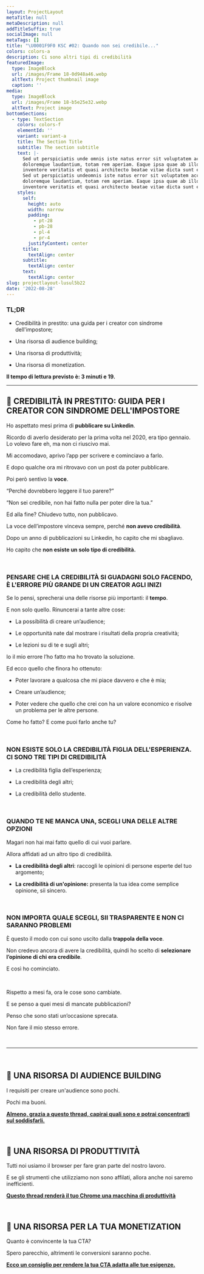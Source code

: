 ```yaml
---
layout: ProjectLayout
metaTitle: null
metaDescription: null
addTitleSuffix: true
socialImage: null
metaTags: []
title: "\U0001F9F0 KSC #02: Quando non sei credibile..."
colors: colors-a
description: Ci sono altri tipi di credibilità
featuredImage:
  type: ImageBlock
  url: /images/Frame 18-0d948a46.webp
  altText: Project thumbnail image
  caption: ''
media:
  type: ImageBlock
  url: /images/Frame 18-b5e25e32.webp
  altText: Project image
bottomSections:
  - type: TextSection
    colors: colors-f
    elementId: ''
    variant: variant-a
    title: The Section Title
    subtitle: The section subtitle
    text: |-
      Sed ut perspiciatis unde omnis iste natus error sit voluptatem accusantium
      doloremque laudantium, totam rem aperiam. Eaque ipsa quae ab illo
      inventore veritatis et quasi architecto beatae vitae dicta sunt explicabo.
      Sed ut perspiciatis undeomnis iste natus error sit voluptatem accusantium
      doloremque laudantium, totam rem aperiam. Eaque ipsa quae ab illo
      inventore veritatis et quasi architecto beatae vitae dicta sunt explicabo.
    styles:
      self:
        height: auto
        width: narrow
        padding:
          - pt-28
          - pb-28
          - pl-4
          - pr-4
        justifyContent: center
      title:
        textAlign: center
      subtitle:
        textAlign: center
      text:
        textAlign: center
slug: projectlayout-lusul5b22
date: '2022-08-28'
---
```

### **TL;DR**

*   Credibilità in prestito: una guida per i creator con sindrome dell'impostore;

*   Una risorsa di audience building;

*   Una risorsa di produttività;

*   Una risorsa di monetization.

**Il tempo di lettura previsto è: 3 minuti e 19.**

***

## **📝 CREDIBILITÀ IN PRESTITO: GUIDA PER I CREATOR CON SINDROME DELL'IMPOSTORE**

Ho aspettato mesi prima di **pubblicare su Linkedin**.

Ricordo di averlo desiderato per la prima volta nel 2020, era tipo gennaio. Lo volevo fare eh, ma non ci riuscivo mai.

Mi accomodavo, aprivo l’app per scrivere e cominciavo a farlo.

E dopo qualche ora mi ritrovavo con un post da poter pubblicare.

Poi però sentivo la **voce**.

“Perché dovrebbero leggere il tuo parere?”

“Non sei credibile, non hai fatto nulla per poter dire la tua.”

Ed alla fine? Chiudevo tutto, non pubblicavo.

La voce dell’impostore vinceva sempre, perché **non avevo credibilità**.

Dopo un anno di pubblicazioni su Linkedin, ho capito che mi sbagliavo.

Ho capito che **non esiste un solo tipo di credibilità.**

​

### **PENSARE CHE LA CREDIBILITÀ SI GUADAGNI SOLO FACENDO, È L'ERRORE PIÙ GRANDE DI UN CREATOR AGLI INIZI**

Se lo pensi, sprecherai una delle risorse più importanti: il **tempo**.

E non solo quello. Rinuncerai a tante altre cose:

*   La possibilità di creare un’audience;

*   Le opportunità nate dal mostrare i risultati della propria creatività;

*   Le lezioni su di te e sugli altri;

Io il mio errore l’ho fatto ma ho trovato la soluzione.

Ed ecco quello che finora ho ottenuto:

*   Poter lavorare a qualcosa che mi piace davvero e che è mia;

*   Creare un’audience;

*   Poter vedere che quello che crei con ha un valore economico e risolve un problema per le altre persone.

Come ho fatto? E come puoi farlo anche tu?

​

### **NON ESISTE SOLO LA CREDIBILITÀ FIGLIA DELL'ESPERIENZA. CI SONO TRE TIPI DI CREDIBILITÀ**

*   La credibilità figlia dell’esperienza;

*   La credibilità degli altri;

*   La credibilità dello studente.

​

### **QUANDO TE NE MANCA UNA, SCEGLI UNA DELLE ALTRE OPZIONI**

Magari non hai mai fatto quello di cui vuoi parlare.

Allora affidati ad un altro tipo di credibilità.

*   **La credibilità degli altri**: raccogli le opinioni di persone esperte del tuo argomento;

*   **La credibilità di un'opinione:** presenta la tua idea come semplice opinione, sii sincero.

​

### **NON IMPORTA QUALE SCEGLI, SII TRASPARENTE E NON CI SARANNO PROBLEMI**

È questo il modo con cui sono uscito dalla **trappola della voce**.

Non credevo ancora di avere la credibilità, quindi ho scelto di **selezionare l’opinione di chi era credibile**.

E così ho cominciato.

​

Rispetto a mesi fa, ora le cose sono cambiate.

E se penso a quei mesi di mancate pubblicazioni?

Penso che sono stati un’occasione sprecata.

Non fare il mio stesso errore.

​

***

​

## **👥 UNA RISORSA DI AUDIENCE BUILDING**

I requisiti per creare un'audience sono pochi.

Pochi ma buoni.

**​**[**Almeno, grazia a questo thread, capirai quali sono e potrai concentrarti sul soddisfarli.**](https://twitter.com/thejustinwelsh/status/1551614033530437637)**​**

​

## **🚀 UNA RISORSA DI PRODUTTIVITÀ**

Tutti noi usiamo il browser per fare gran parte del nostro lavoro.

E se gli strumenti che utilizziamo non sono affilati, allora anche noi saremo inefficienti.

**​**[**Questo thread renderà il tuo Chrome una macchina di produttività**](https://twitter.com/blakeaburge/status/1512765274042343425)**​**

​

## **💸 UNA RISORSA PER LA TUA MONETIZATION**

Quanto è convincente la tua CTA?

Spero parecchio, altrimenti le conversioni saranno poche.

**​**[**Ecco un consiglio per rendere la tua CTA adatta alle tue esigenze.**](https://twitter.com/jonbrosio/status/1561337348683714560)
